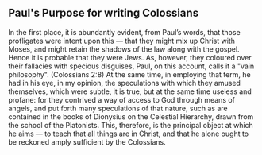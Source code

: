 ## Paul's Purpose for writing Colossians
In the first place, it is abundantly evident, from Paul’s words, that those profligates were intent upon this — that they might mix up Christ with Moses, and might retain the shadows of the law along with the gospel. Hence it is probable that they were Jews. As, however, they coloured over their fallacies with specious disguises, Paul, on this account, calls it a "vain philosophy". (Colossians 2:8) At the same time, in employing that term, he had in his eye, in my opinion, the speculations with which they amused themselves, which were subtle, it is true, but at the same time useless and profane: for they contrived a way of access to God through means of angels, and put forth many speculations of that nature, such as are contained in the books of Dionysius on the Celestial Hierarchy, drawn from the school of the Platonists. This, therefore, is the principal object at which he aims — to teach that all things are in Christ, and that he alone ought to be reckoned amply sufficient by the Colossians.